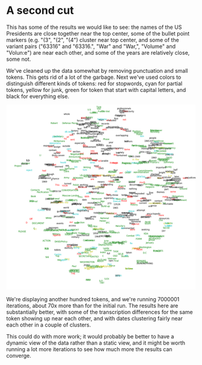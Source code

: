 # A second cut

This has some of the results we would like to see: the names of the US Presidents are close together near the top center, some of the bullet point markers (e.g. "(3", "(2", "(4") cluster near top center, and some of the variant pairs ("63316" and "63316.", "War" and "War,", "Volume" and "Volun:e") are near each other, and some of the years are relatively close, some not.

We've cleaned up the data somewhat by removing punctuation and small tokens. This gets rid of a lot of the garbage. Next we've used colors to distinguish different kinds of tokens: red for stopwords, cyan for partial tokens, yellow for junk, green for token that start with capital letters, and black for everything else.

![aef9f](/pentagon-papers/aef9f.png)

We're displaying another hundred tokens, and we're running 7000001 iterations, about 70x more than for the initial run. The results here are substantially better, with some of the transcription differences for the same token showing up near each other, and with dates clustering fairly near each other in a couple of clusters.

This could do with more work; it would probably be better to have a dynamic view of the data rather than a static view, and it might be worth running a lot more iterations to see how much more the results can converge.


